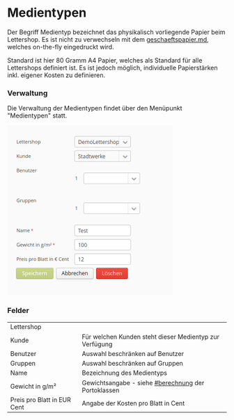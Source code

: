 # Medientypen

Der Begriff Medientyp bezeichnet das physikalisch vorliegende Papier beim Lettershop. Es ist nicht zu verwechseln mit dem [geschaeftspapier.md](geschaeftspapier.md "mention"), welches on-the-fly eingedruckt wird.

Standard ist hier 80 Gramm A4 Papier, welches als Standard für alle Lettershops definiert ist. Es ist jedoch möglich, individuelle Papierstärken inkl. eigener Kosten zu definieren.

### Verwaltung&#x20;

Die Verwaltung der Medientypen findet über den Menüpunkt "Medientypen" statt.

![Beispiel: 100Gramm Papier mit 0,12€ Kosten pro Blatt](<../.gitbook/assets/image (1).png>)

### Felder

|                             |                                                                                             |
| --------------------------- | ------------------------------------------------------------------------------------------- |
| Lettershop                  |                                                                                             |
| Kunde                       | Für welchen Kunden steht dieser Medientyp zur Verfügung                                     |
| Benutzer                    | Auswahl beschränken auf Benutzer                                                            |
| Gruppen                     | Auswahl beschränken auf Gruppen                                                             |
| Name                        | Bezeichnung des Medientyps                                                                  |
| Gewicht in g/m²             | Gewichtsangabe - siehe [#berechnung](portoklassen.md#berechnung "mention") der Portoklassen |
| Preis pro Blatt in EUR Cent | Angabe der Kosten pro Blatt in Cent                                                         |

